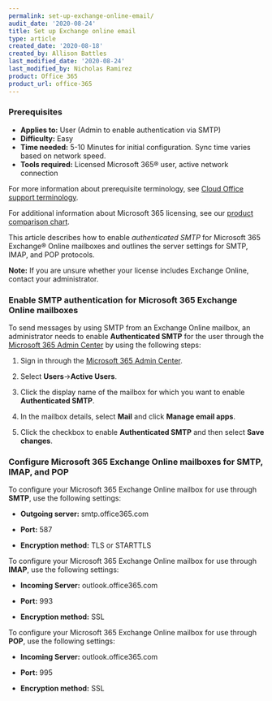 ```yaml
---
permalink: set-up-exchange-online-email/
audit_date: '2020-08-24'
title: Set up Exchange online email
type: article
created_date: '2020-08-18'
created_by: Allison Battles
last_modified_date: '2020-08-24'
last_modified_by: Nicholas Ramirez
product: Office 365
product_url: office-365
---
```


### Prerequisites

- **Applies to:** User (Admin to enable authentication via SMTP)
- **Difficulty:** Easy
- **Time needed:** 5-10 Minutes for initial configuration. Sync time varies based on network speed.
- **Tools required:** Licensed Microsoft 365&reg; user, active network connection

For more information about prerequisite terminology, see [Cloud Office support terminology](/how-to/cloud-office-support-terminology).

For additional information about Microsoft 365 licensing, see our [product comparison chart](https://www.rackspace.com/sites/default/files/2020-06/Rackspace-Data-Sheet-Microsoft-365-Plans-and-Pricing-Sheet-CLO-TSK-1487.pdf).

This article describes how to enable *authenticated SMTP* for Microsoft 365 Exchange&reg; Online mailboxes and
outlines the server settings for SMTP, IMAP, and POP protocols.

**Note:** If you are unsure whether your license includes Exchange Online, contact your administrator.

### Enable SMTP authentication for Microsoft 365 Exchange Online mailboxes

To send messages by using SMTP from an Exchange Online mailbox, an administrator needs to enable
**Authenticated SMTP** for the user through the [Microsoft 365 Admin Center](https://portal.office.com/Adminportal/Home)
by using the following steps:

1. Sign in through the [Microsoft 365 Admin Center](https://portal.office.com/Adminportal/Home).

2. Select **Users**->**Active Users**.

3. Click the display name of the mailbox for which you want to enable **Authenticated SMTP**.

4. In the mailbox details, select **Mail** and click **Manage email apps**.

5. Click the checkbox to enable **Authenticated SMTP** and then select **Save changes**.


### Configure Microsoft 365 Exchange Online mailboxes for SMTP, IMAP, and POP


To configure your Microsoft 365 Exchange Online mailbox for use through **SMTP**, use the following settings:

- **Outgoing server:** smtp.office365.com

- **Port:** 587

- **Encryption method:** TLS or STARTTLS


To configure your Microsoft 365 Exchange Online mailbox for use through **IMAP**, use the following settings:

- **Incoming Server:** outlook.office365.com

- **Port:** 993

- **Encryption method:** SSL


To configure your Microsoft 365 Exchange Online mailbox for use through **POP**, use the following settings:

- **Incoming Server:** outlook.office365.com

- **Port:** 995

- **Encryption method:** SSL
